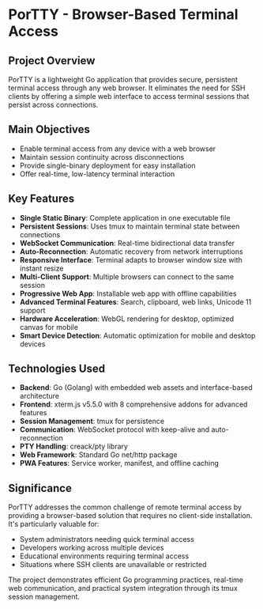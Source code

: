 # PorTTY - Browser-Based Terminal Access

## Project Overview
PorTTY is a lightweight Go application that provides secure, persistent terminal access through any web browser. It eliminates the need for SSH clients by offering a simple web interface to access terminal sessions that persist across connections.

## Main Objectives
- Enable terminal access from any device with a web browser
- Maintain session continuity across disconnections
- Provide single-binary deployment for easy installation
- Offer real-time, low-latency terminal interaction

## Key Features
- **Single Static Binary**: Complete application in one executable file
- **Persistent Sessions**: Uses tmux to maintain terminal state between connections
- **WebSocket Communication**: Real-time bidirectional data transfer
- **Auto-Reconnection**: Automatic recovery from network interruptions
- **Responsive Interface**: Terminal adapts to browser window size with instant resize
- **Multi-Client Support**: Multiple browsers can connect to the same session
- **Progressive Web App**: Installable web app with offline capabilities
- **Advanced Terminal Features**: Search, clipboard, web links, Unicode 11 support
- **Hardware Acceleration**: WebGL rendering for desktop, optimized canvas for mobile
- **Smart Device Detection**: Automatic optimization for mobile and desktop devices

## Technologies Used
- **Backend**: Go (Golang) with embedded web assets and interface-based architecture
- **Frontend**: xterm.js v5.5.0 with 8 comprehensive addons for advanced features
- **Session Management**: tmux for persistence
- **Communication**: WebSocket protocol with keep-alive and auto-reconnection
- **PTY Handling**: creack/pty library
- **Web Framework**: Standard Go net/http package
- **PWA Features**: Service worker, manifest, and offline caching

## Significance
PorTTY addresses the common challenge of remote terminal access by providing a browser-based solution that requires no client-side installation. It's particularly valuable for:
- System administrators needing quick terminal access
- Developers working across multiple devices
- Educational environments requiring terminal access
- Situations where SSH clients are unavailable or restricted

The project demonstrates efficient Go programming practices, real-time web communication, and practical system integration through its tmux session management.